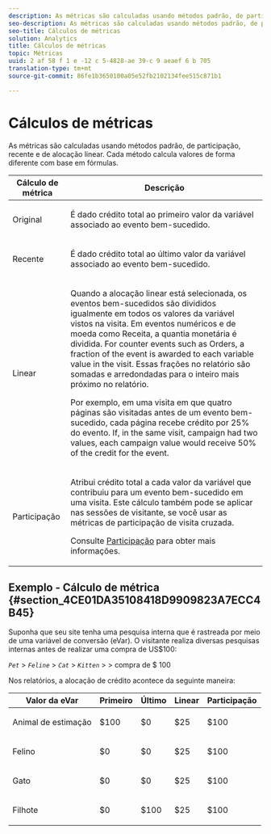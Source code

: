 ```yaml
---
description: As métricas são calculadas usando métodos padrão, de participação, recente e de alocação linear. Cada método calcula valores de forma diferente com base em fórmulas.
seo-description: As métricas são calculadas usando métodos padrão, de participação, recente e de alocação linear. Cada método calcula valores de forma diferente com base em fórmulas.
seo-title: Cálculos de métricas
solution: Analytics
title: Cálculos de métricas
topic: Métricas
uuid: 2 af 58 f 1 e -12 c 5-4828-ae 39-c 9 aeaef 6 b 705
translation-type: tm+mt
source-git-commit: 86fe1b3650100a05e52fb2102134fee515c871b1

---
```



# Cálculos de métricas

As métricas são calculadas usando métodos padrão, de participação, recente e de alocação linear. Cada método calcula valores de forma diferente com base em fórmulas.

<table id="table_6F81A12174D84124B7FD81FBBEDF18A2"> 
 <thead> 
  <tr> 
   <th colname="col1" class="entry"> Cálculo de métrica </th> 
   <th colname="col2" class="entry"> Descrição </th> 
  </tr> 
 </thead>
 <tbody> 
  <tr> 
   <td colname="col1"> Original </td> 
   <td colname="col2"> <p>É dado crédito total ao primeiro valor da variável associado ao evento bem-sucedido. </p> </td> 
  </tr> 
  <tr> 
   <td colname="col1"> Recente </td> 
   <td colname="col2"> <p>É dado crédito total ao último valor da variável associado ao evento bem-sucedido. </p> </td> 
  </tr> 
  <tr> 
   <td colname="col1"> Linear </td> 
   <td colname="col2"> <p>Quando a alocação linear está selecionada, os eventos bem-sucedidos são divididos igualmente em todos os valores da variável vistos na visita. Em eventos numéricos e de moeda como <span class="term"> Receita</span>, a quantia monetária é dividida. For counter events such as <span class="term"> Orders</span>, a fraction of the event is awarded to each variable value in the visit. Essas frações no relatório são somadas e arredondadas para o inteiro mais próximo no relatório. </p> <p>Por exemplo, em uma visita em que quatro páginas são visitadas antes de um evento bem-sucedido, cada página recebe crédito por 25% do evento. If, in the same visit, <span class="varname"> campaign</span> had two values, each campaign value would receive 50% of the credit for the event. </p> </td> 
  </tr> 
  <tr> 
   <td colname="col1"> Participação </td> 
   <td colname="col2"> <p>Atribui crédito total a cada valor da variável que contribuiu para um evento bem-sucedido em uma visita. Este cálculo também pode se aplicar nas sessões de visitante, se você usar as métricas de participação de visita cruzada. </p> <p>Consulte <a href="../../../components/c-variables/c-metrics/metrics-participation.md#concept_8E6B39106A244CB49E055150B291B477" format="dita" scope="local"> Participação</a> para obter mais informações. </p> </td> 
  </tr> 
 </tbody> 
</table>

## Exemplo - Cálculo de métrica {#section_4CE01DA35108418D9909823A7ECC4B45}

Suponha que seu site tenha uma pesquisa interna que é rastreada por meio de uma variável de conversão (eVar). O visitante realiza diversas pesquisas internas antes de realizar uma compra de US$100:

*`Pet`* &gt; *`Feline`* &gt; *`Cat`* &gt; *`Kitten`* &gt; &gt; compra de $ 100

Nos relatórios, a alocação de crédito acontece da seguinte maneira:

<table id="table_91A7244E77854838A8392B49366FB445"> 
 <thead> 
  <tr> 
   <th colname="col1" class="entry"> Valor da eVar </th> 
   <th colname="col2" class="entry"> Primeiro </th> 
   <th colname="col3" class="entry"> Último </th> 
   <th colname="col4" class="entry"> Linear </th> 
   <th colname="col5" class="entry"> Participação </th> 
  </tr> 
 </thead>
 <tbody> 
  <tr> 
   <td colname="col1"> <p>Animal de estimação </p> </td> 
   <td colname="col2"> <p>$100 </p> </td> 
   <td colname="col3"> <p>$0 </p> </td> 
   <td colname="col4"> <p>$25 </p> </td> 
   <td colname="col5"> <p>$100 </p> </td> 
  </tr> 
  <tr> 
   <td colname="col1"> <p>Felino </p> </td> 
   <td colname="col2"> <p>$0 </p> </td> 
   <td colname="col3"> <p>$0 </p> </td> 
   <td colname="col4"> <p>$25 </p> </td> 
   <td colname="col5"> <p>$100 </p> </td> 
  </tr> 
  <tr> 
   <td colname="col1"> <p>Gato </p> </td> 
   <td colname="col2"> <p>$0 </p> </td> 
   <td colname="col3"> <p>$0 </p> </td> 
   <td colname="col4"> <p>$25 </p> </td> 
   <td colname="col5"> <p>$100 </p> </td> 
  </tr> 
  <tr> 
   <td colname="col1"> <p>Filhote </p> </td> 
   <td colname="col2"> <p>$0 </p> </td> 
   <td colname="col3"> <p>$100 </p> </td> 
   <td colname="col4"> <p>$25 </p> </td> 
   <td colname="col5"> <p>$100 </p> </td> 
  </tr> 
 </tbody> 
</table>

